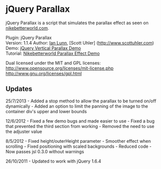 jQuery Parallax
===============

jQuery Parallax is a script that simulates the parallax effect as seen on [nikebetterworld.com](http://www.nikebetterworld.com/).

Plugin: jQuery Parallax  
Version: 1.1.4
Author: [Ian Lunn](http://www.ianlunn.co.uk/), [Scott Uhler] (http://www.scottuhler.com)  
Demo: [jQuery Vertical Parallax Demo](http://www.ianlunn.co.uk/plugins/jquery-parallax/)  
Tutorial: [Nikebetterworld Parallax Effect Demo](http://www.ianlunn.co.uk/blog/code-tutorials/recreate-nikebetterworld-parallax/)  

Dual licensed under the MIT and GPL licenses:
http://www.opensource.org/licenses/mit-license.php
http://www.gnu.org/licenses/gpl.html

Updates
-------

25/7/2013 
	- Added a stop method to allow the parallax to be turned on/off dynamically
	- Added an option to limit the panning of the image to the container div's upper and lower bounds

12/6/2012 
	- Fixed a few demo bugs and made easier to use
    - Fixed a bug that prevented the third section from working
    - Removed the need to use the adjuster value

8/5/2012 
	- Fixed height/outerHeight parameter
	- Smoother effect when scrolling
	- Fixed positioning with scaled backgrounds
	- Reduced code
	- Now passes jsl 0.3.0 without warnings

26/10/2011 
	- Updated to work with jQuery 1.6.4
